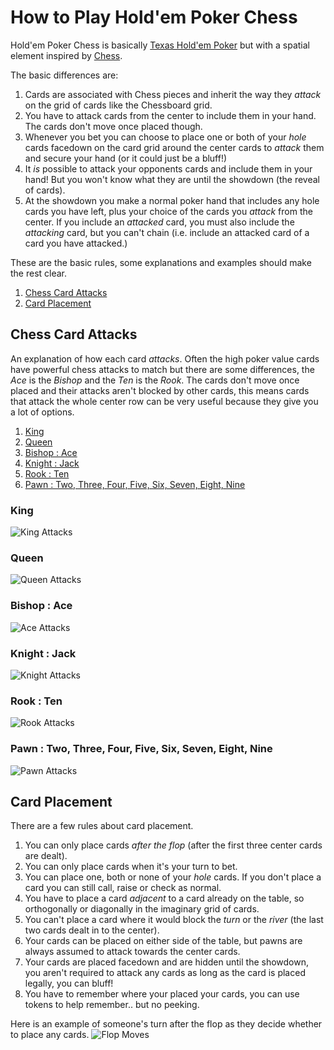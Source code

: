 # How to Play Hold'em Poker Chess

Hold'em Poker Chess is basically [Texas Hold'em Poker](https://en.wikipedia.org/wiki/Texas_hold_'em) but with a spatial element inspired by [Chess](https://en.wikipedia.org/wiki/Chess).

The basic differences are:

1. Cards are associated with Chess pieces and inherit the way they *attack* on the grid of cards like the Chessboard grid.
2. You have to attack cards from the center to include them in your hand. The cards don't move once placed though.
3. Whenever you bet you can choose to place one or both of your *hole* cards facedown on the card grid around the center cards to *attack* them and secure your hand (or it could just be a bluff!)
4. It *is* possible to attack your opponents cards and include them in your hand! But you won't know what they are until the showdown (the reveal of cards).
5. At the showdown you make a normal poker hand that includes any hole cards you have left, plus your choice of the cards you *attack* from the center. If you include an *attacked* card, you must also include the *attacking* card, but you can't chain (i.e. include an attacked card of a card you have attacked.) 

These are the basic rules, some explanations and examples should make the rest clear.

1. [Chess Card Attacks](#chess-card-attacks)
2. [Card Placement](#card-placement)

## Chess Card Attacks

An explanation of how each card *attacks*. Often the high poker value cards have powerful chess attacks to match but there are some differences, the *Ace* is the *Bishop* and the *Ten* is the *Rook*. The cards don't move once placed and their attacks aren't blocked by other cards, this means cards that attack the whole center row can be very useful because they give you a lot of options.

1. [King](#king)
2. [Queen](#queen)
3. [Bishop : Ace](#bishop--ace)
4. [Knight : Jack](#knight--jack)
5. [Rook : Ten](#rook--ten)
6. [Pawn : Two, Three, Four, Five, Six, Seven, Eight, Nine](#pawn--two-three-four-five-six-seven-eight-nine)

### King
![King Attacks](https://github.com/holdempokerchess/holdempokerchess/blob/master/images/king-attacks.png?raw=true)

### Queen
![Queen Attacks](https://github.com/holdempokerchess/holdempokerchess/blob/master/images/queen-attacks.png?raw=true)

### Bishop : Ace
![Ace Attacks](https://github.com/holdempokerchess/holdempokerchess/blob/master/images/bishop-ace-attacks.png?raw=true)

### Knight : Jack
![Knight Attacks](https://github.com/holdempokerchess/holdempokerchess/blob/master/images/jack-knight-attacks.png?raw=true)

### Rook : Ten
![Rook Attacks](https://github.com/holdempokerchess/holdempokerchess/blob/master/images/rook-ten-attacks.png?raw=true)

### Pawn : Two, Three, Four, Five, Six, Seven, Eight, Nine
![Pawn Attacks](https://github.com/holdempokerchess/holdempokerchess/blob/master/images/pawn-attacks.png?raw=true)

## Card Placement

There are a few rules about card placement.

1. You can only place cards *after the flop* (after the first three center cards are dealt). 
2. You can only place cards when it's your turn to bet.
3. You can place one, both or none of your *hole* cards. If you don't place a card you can still call, raise or check as normal.
4. You have to place a card *adjacent* to a card already on the table, so orthogonally or diagonally in the imaginary grid of cards.
5. You can't place a card where it would block the *turn* or the *river* (the last two cards dealt in to the center).
6. Your cards can be placed on either side of the table, but pawns are always assumed to attack towards the center cards.
7. Your cards are placed facedown and are hidden until the showdown, you aren't required to attack any cards as long as the card is placed legally, you can bluff!
8. You have to remember where your placed your cards, you can use tokens to help remember.. but no peeking.

Here is an example of someone's turn after the flop as they decide whether to place any cards.
![Flop Moves](https://github.com/holdempokerchess/holdempokerchess/blob/master/images/flop-moves.png?raw=true)

